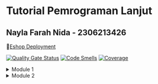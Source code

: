 # Tutorial Pemrograman Lanjut
## Nayla Farah Nida - 2306213426

🔗[Eshop Deployment](https://adpro-naylafarah.koyeb.app/)

[![Quality Gate Status](https://sonarcloud.io/api/project_badges/measure?project=naylafn_tutorial-adpro&metric=alert_status)](https://sonarcloud.io/summary/new_code?id=naylafn_tutorial-adpro)
[![Code Smells](https://sonarcloud.io/api/project_badges/measure?project=naylafn_tutorial-adpro&metric=code_smells)](https://sonarcloud.io/summary/new_code?id=naylafn_tutorial-adpro)
[![Coverage](https://sonarcloud.io/api/project_badges/measure?project=naylafn_tutorial-adpro&metric=coverage)](https://sonarcloud.io/summary/new_code?id=naylafn_tutorial-adpro)

<details>
   <summary>Module 1</summary>

### Reflection 1

Here are some clean code principles and secure coding practices that I have applied to my code.

**1. Meaningful Names**
   
Clear and descriptive method names: ```create```, ```delete```, ```findAll```, ```findById```.

Self explanatory parameter names: ```productId```, ```newProduct```.

**2. One Function One Task**

Each method has a single, clear task.

**3. DRY (Don't Repeat Yourself)**

Reuse of ```findById``` and ```findByAll``` methods.

**4. Error Handling**

Error handling for illegal argument in product quantity.

```Java
if (product.getProductQuantity() < 0) {
  throw new IllegalArgumentException("Product quantity cannot be negative");
}  
```

**5. Using UUID for Product IDs**

To prevent sequential guessing of IDs.

```Java
if (product.getProductId() == null){
  product.setProductId(String.valueOf(UUID.randomUUID()));
}
```

**6. Input Validation**

Stripping user's input to prevent injections.

```Java
if (product.getProductName() != null) {
  String sanitizedName = product.getProductName().replaceAll("[<>%$]", "");
  product.setProductName(sanitizedName);
}
```

**Mistakes I find:**
- The product ID is not being correctly generated. So I handle it with setting a UUID for every product.

### Reflection 2

1. I can't tell exactly how many unit test should be made in a class, but the goal is
to make a unit test for every possible scenarios if necessary. In other words, we need to achieve a high percentage of code coverage. A 100% code coverage doesn't mean that there are no bugs or errors, since it only ensures that most of the code is executed during testing, and doesn't verify if the code behaves correctly or produces the expected results. 

2. If the new functional test suite has the same setup code from ```CreateProductFunctionalTest.java```, it results in unnecessary duplication. Also, the same setup logic appearing in multiple test classes violates the DRY principle and it will certainly reduce the code quality. It would be more efficient to add the additional functional tests within the existing ```CreateProductFunctionalTest.java``` class to reduce duplication and improve maintainability.

</details>

<details>
   <summary>Module 2</summary>

### Reflection

1. While improving my project's code coverage, I found a few issues since I was only writing tests for uncovered code based on my JaCoCo report. However, I did notice some minor code quality issues, such as unused imports and unnecessary comments. To address these, I removed any redundant imports to keep the codebase clean and deleted unnecessary comments to improve readability. Additionally, I ensured that the new test cases followed best practices, such as meaningful names and proper test coverage for edge cases. There might still be some inconsistencies or smelly code that got overlooked, but overall I believe the code quality is pretty good. 

**Update,** I have fixed all the code smells :D

Here are some issues I encountered:

**Remove some field injection and use constructor injection instead**

before:
``` java
@Autowired
private ProductService service;
```

after:
``` java
private final ProductService service;
    
    @Autowired
    public ProductController(ProductService service) {
        this.service = service;
    }
```
         
**Refactor the code of the lambda to have only one invocation possibly throwing a runtime exception**

before:
```java
Exception exception = assertThrows(IllegalArgumentException.class, () -> {
   productRepository.edit(product.getProductId(), updatedProduct);
});
```

after:
```java
Exception exception = assertThrows(IllegalArgumentException.class,
   () -> productRepository.edit(product.getProductId(), updatedProduct));
```

**Add a nested comment explaining why the setup() method is empty**
```java
@BeforeEach
void setUp() {
   // This method is intentionally left empty.
}
```

2. Yes, I think the current implementation aligns with the concept of CI and CD. Continuous Integration (CI) involves implementation and testing, and I’m using ```ci.yml```, ```scorecard.yml```, and ```sonarcloud.yml``` to automatically test my code on push and pull requests. Continuous deployment (CD) involves deployment and maintenance, I use Koyeb to automatically deploy my app on push and pull request. Overall, my setup that automates testing and deployment is working well, so I'd say that this implementation is aligning with CI/CD principles :D
   
</details>
